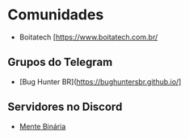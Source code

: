 # Comunidades

- Boitatech [https://www.boitatech.com.br/

## Grupos do Telegram

- [Bug Hunter BR](https://bughuntersbr.github.io/]

## Servidores no Discord

- [Mente Binária](http://menteb.in/discord)
